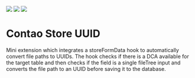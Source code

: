 [![](https://img.shields.io/maintenance/yes/2019.svg)](https://github.com/fritzmg/contao-store-uuid)
[![](https://img.shields.io/packagist/v/fritzmg/contao-store-uuid.svg)](https://packagist.org/packages/fritzmg/contao-store-uuid)
[![](https://img.shields.io/packagist/dt/fritzmg/contao-store-uuid.svg)](https://packagist.org/packages/fritzmg/contao-store-uuid)

Contao Store UUID
===================

Mini extension which integrates a storeFormData hook to automatically convert file paths to UUIDs. The hook checks if there is a DCA available for the target table and then checks if the field is a single fileTree input and converts the file path to an UUID before saving it to the database.
